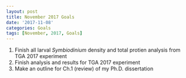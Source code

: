 ```yaml
---
layout: post
title: November 2017 Goals
date: '2017-11-08'
categories: Goals
tags: [November, 2017, Goals]
---
```

1) Finish all larval *Symbiodinium* density and total protien analysis from TGA 2017 experiment     
2) Finish analysis and results for TGA 2017 experiment  
3) Make an outline for Ch.1 (review) of my Ph.D. dissertation    


